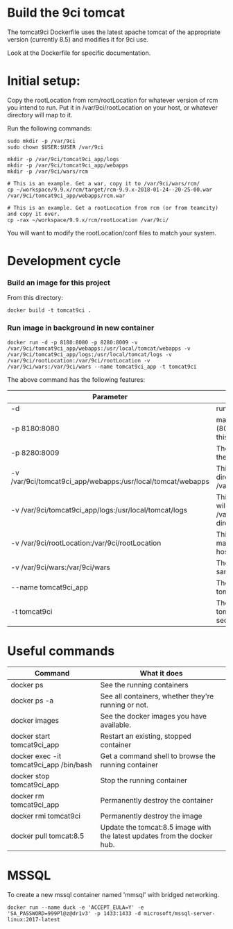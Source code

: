 # Build the 9ci tomcat

The tomcat9ci Dockerfile uses the latest apache tomcat of the appropriate version (currently 8.5) and modifies it for 9ci use.

Look at the Dockerfile for specific documentation.

# Initial setup:

Copy the rootLocation from rcm/rootLocation for whatever version of rcm you intend to run. Put it in /var/9ci/rootLocation on your host, or whatever directory will map to it.

Run the following commands:

```
sudo mkdir -p /var/9ci
sudo chown $USER:$USER /var/9ci

mkdir -p /var/9ci/tomcat9ci_app/logs
mkdir -p /var/9ci/tomcat9ci_app/webapps
mkdir -p /var/9ci/wars/rcm

# This is an example. Get a war, copy it to /var/9ci/wars/rcm/
cp ~/workspace/9.9.x/rcm/target/rcm-9.9.x-2018-01-24--20-25-00.war /var/9ci/tomcat9ci_app/webapps/rcm.war

# This is an example. Get a rootLocation from rcm (or from teamcity) and copy it over.
cp -rax ~/workspace/9.9.x/rcm/rootLocation /var/9ci/
```

You will want to modify the rootLocation/conf files to match your system.

# Development cycle

### Build an image for this project

From this directory:

```
docker build -t tomcat9ci .
```

### Run image in background in new container

```
docker run -d -p 8180:8080 -p 8280:8009 -v /var/9ci/tomcat9ci_app/webapps:/usr/local/tomcat/webapps -v /var/9ci/tomcat9ci_app/logs:/usr/local/tomcat/logs -v /var/9ci/rootLocation:/var/9ci/rootLocation -v /var/9ci/wars:/var/9ci/wars --name tomcat9ci_app -t tomcat9ci
```

The above command has the following features:

Parameter                                                    | Comments
-------------------------------------------------------------|----------------------
-d                                                           | run as a background process
-p 8180:8080                                                 | map the http docker image port (8080) to 8180 on the host for this container.
-p 8280:8009                                                 | The AJP port maps to 8280 on the host for this container.
-v /var/9ci/tomcat9ci\_app/webapps:/usr/local/tomcat/webapps | This container's webapps directory will be at /var/9ci/tomcat9ci\_app/webapps
-v /var/9ci/tomcat9ci\_app/logs:/usr/local/tomcat/logs       | This container's logs directory will be at /var/9ci/tomcat9ci\_app/logs directory on the host.
-v /var/9ci/rootLocation:/var/9ci/rootLocation               | This container's rootLocation will map to the same location on the host.
-v /var/9ci/wars:/var/9ci/wars                               | The wars directory maps to the same location on the host.
--name tomcat9ci\_app                                        | The name of this container is tomcat9ci\_app.
-t tomcat9ci                                                 | The image to build from is tomcat9ci made in the previous section.


# Useful commands

Command                                   | What it does
------------------------------------------|-----------------------------------------
docker ps                                 | See the running containers
docker ps -a                              | See all containers, whether they're running or not.
docker images                             | See the docker images you have available.
docker start tomcat9ci_app                | Restart an existing, stopped container
docker exec -it tomcat9ci_app /bin/bash   | Get a command shell to browse the running container
docker stop tomcat9ci_app                 | Stop the running container
docker rm tomcat9ci_app                   | Permanently destroy the container
docker rmi tomcat9ci                      | Permanently destroy the image
docker pull tomcat:8.5                    | Update the tomcat:8.5 image with the latest updates from the docker hub.

# MSSQL

To create a new mssql container named 'mmsql' with bridged networking.

```
docker run --name duck -e 'ACCEPT_EULA=Y' -e 'SA_PASSWORD=999Pl@z@dr1v3' -p 1433:1433 -d microsoft/mssql-server-linux:2017-latest
```


